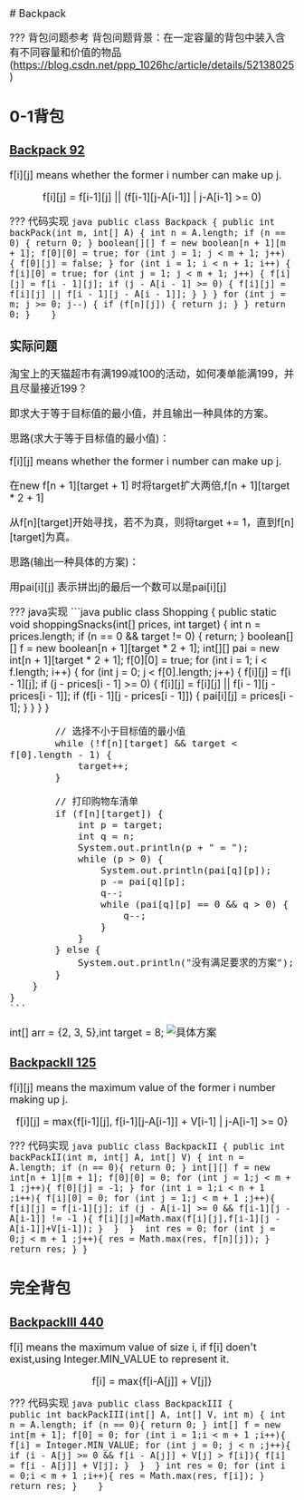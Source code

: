 <font size=4>
# Backpack

??? 背包问题参考
	背包问题背景：在一定容量的背包中装入含有不同容量和价值的物品
	(https://blog.csdn.net/ppp_1026hc/article/details/52138025)

## 0-1背包

### [Backpack 92](https://www.lintcode.com/problem/backpack/)

f[i][j] means whether the former i number can make up j.

<CENTER>
f[i][j] = f[i-1][j] || (f[i-1][j-A[i-1]] | j-A[i-1] >= 0)	
</CENTER>

??? 代码实现
	```java
	public class Backpack {
		public int backPack(int m, int[] A) {
			int n = A.length;
			if (n == 0) {
				return 0;
			}
			boolean[][] f = new boolean[n + 1][m + 1];
			f[0][0] = true;
			for (int j = 1; j < m + 1; j++) {
				f[0][j] = false;
			}
			for (int i = 1; i < n + 1; i++) {
				f[i][0] = true;
				for (int j = 1; j < m + 1; j++) {
					f[i][j] = f[i - 1][j];
					if (j - A[i - 1] >= 0) {
						f[i][j] = f[i][j] || f[i - 1][j - A[i - 1]];
					}
				}
			}
			for (int j = m; j >= 0; j--) {
				if (f[n][j]) {
					return j;
				}
			}
			return 0;
		}	
	}
	```
### 实际问题

淘宝上的天猫超市有满199减100的活动，如何凑单能满199，并且尽量接近199？

即求大于等于目标值的最小值，并且输出一种具体的方案。

思路(求大于等于目标值的最小值)：

f[i][j] means whether the former i number can make up j.

在new f[n + 1][target + 1] 时将target扩大两倍,f[n + 1][target * 2 + 1]

从f[n][target]开始寻找，若不为真，则将target += 1，直到f[n][target]为真。

思路(输出一种具体的方案)：

用pai[i][j] 表示拼出j的最后一个数可以是pai[i][j]

??? java实现
	```java
	public class Shopping {
		public static void shoppingSnacks(int[] prices, int target) {
			int n = prices.length;
			if (n == 0 && target != 0) {
				return;
			}
			boolean[][] f = new boolean[n + 1][target * 2 + 1];
			int[][] pai = new int[n + 1][target * 2 + 1];
			f[0][0] = true;
			for (int i = 1; i < f.length; i++) {
				for (int j = 0; j < f[0].length; j++) {
					f[i][j] = f[i - 1][j];
					if (j - prices[i - 1] >= 0) {
						f[i][j] = f[i][j] || f[i - 1][j - prices[i - 1]];
						if (f[i - 1][j - prices[i - 1]]) {
							pai[i][j] = prices[i - 1];
						}
					}
				}
			}

			// 选择不小于目标值的最小值
			while (!f[n][target] && target < f[0].length - 1) {
				target++;
			}

			// 打印购物车清单	
			if (f[n][target]) {
				int p = target;
				int q = n;
				System.out.println(p + " = ");
				while (p > 0) {
					System.out.println(pai[q][p]);
					p -= pai[q][p];
					q--;
					while (pai[q][p] == 0 && q > 0) {
						q--;
					}
				}
			} else {
				System.out.println("没有满足要求的方案");
			}
		}
	}
	```
int[] arr = {2, 3, 5},int target = 8;
![具体方案](https://s2.ax1x.com/2019/03/06/kvkhpn.png)

### [BackpackII 125](https://www.lintcode.com/problem/backpack-ii/description)
f[i][j] means the maximum value of the former i number making up j.

<CENTER>
f[i][j] = max{f[i-1][j], f[i-1][j-A[i-1]] + V[i-1] | j-A[i-1] >= 0}
</CENTER>

??? 代码实现
	```java
	public class BackpackII {
		public int backPackII(int m, int[] A, int[] V) {
	        int n = A.length;
	        if (n == 0){
	            return 0;
	        }
	        int[][] f = new int[n + 1][m + 1];
	        f[0][0] = 0;
	        for (int j = 1;j < m + 1 ;j++){
	            f[0][j] = -1;
	        }
	        for (int i = 1;i < n + 1 ;i++){
	            f[i][0] = 0;
	            for (int j = 1;j < m + 1 ;j++){
	                f[i][j] = f[i-1][j];
	                if (j - A[i-1] >= 0 && f[i-1][j - A[i-1]] != -1 ){
	                    f[i][j]=Math.max(f[i][j],f[i-1][j - A[i-1]]+V[i-1]);
	                } 
	            } 
	        } 
	        int res = 0;
	        for (int j = 0;j < m + 1 ;j++){
	            res = Math.max(res, f[n][j]);
	        }
	        return res;
	    }
	}
	```

## 完全背包

### [BackpackIII 440](https://www.lintcode.com/problem/backpack-iii/description)
f[i] means the maximum value of size i, if f[i] doen't exist,using Integer.MIN_VALUE to represent it.

<CENTER>
f[i] = max{f[i-A[j]] + V[j]}	
</CENTER>

??? 代码实现
	```java
	public class BackpackIII {		
		public int backPackIII(int[] A, int[] V, int m) {
	        int n = A.length;
	        if (n == 0){
	            return 0;
	        }
	        int[] f = new int[m + 1];
	        f[0] = 0;
	        for (int i = 1;i < m + 1 ;i++){
	            f[i] = Integer.MIN_VALUE;
	            for (int j = 0; j < n ;j++){
	                if (i - A[j] >= 0 && f[i - A[j]] + V[j] > f[i]){
	                    f[i] = f[i - A[j]] + V[j];
	                } 
	            } 
	        }
	        int res = 0;
	        for (int i = 0;i < m + 1 ;i++){
	            res = Math.max(res, f[i]);
	        } 
	        return res;
	    }	
	}
	```
</font>